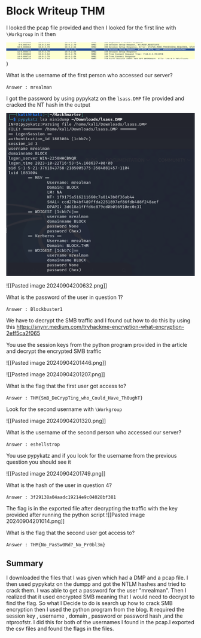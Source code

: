 # Block Writeup THM



I looked the pcap file provided and then I looked for the first line with `\Workgroup` in it then 

![Screenshot](https://github.com/SNUFFKEY/Writeups/blob/main/Pasted%20image%2020240904200416.png))

What is the username of the first person who accessed our server?  

`Answer : mrealman`

I got the password by using pypykatz on the `lsass.DMP` file provided and cracked the NT hash in the output

![Screenshot](https://github.com/SNUFFKEY/Writeups/blob/main/Pasted%20image%2020240904200553.png)

![[Pasted image 20240904200632.png]]

What is the password of the user in question 1?

`Answer : Blockbuster1`


We have to decrypt the SMB traffic and I found out how to do this by using this https://snynr.medium.com/tryhackme-encryption-what-encryption-2eff5ca2f065


You use the session keys from the python program provided in the article and decrypt the encrypted SMB traffic 

![[Pasted image 20240904201446.png]]

![[Pasted image 20240904201207.png]]

What is the flag that the first user got access to?  

`Answer : THM{SmB_DeCrypTing_who_Could_Have_Th0ughT}`


Look for the second username with `\Workgroup` 

![[Pasted image 20240904201320.png]]

What is the username of the second person who accessed our server?  

`Answer : eshellstrop`

You use pypykatz and if you look for the username from the previous question you should see it 


![[Pasted image 20240904201749.png]]

What is the hash of the user in question 4?

`Answer : 3f29138a04aadc19214e9c04028bf381`


The flag is in the exported file after decrypting the traffic with the key provided after running the python script 
![[Pasted image 20240904201014.png]]

What is the flag that the second user got access to?

`Answer : THM{No_PasSw0Rd?_No_Pr0bl3m}`


## Summary

I downloaded the files that I was given which had a DMP and a pcap file. I then used pypykatz on the dumpp and got the NTLM hashes and tried to crack them. I was able to get 
a password for the user "mrealman". Then I realized that it used encrypted SMB meaning that I would need to decrypt to find the flag. So what I Decide to do is search up how
to crack SMB encryption then I used the python program from the blog. It required the session key , username , domain , password or password hash ,and the ntproofstr. I did
this for both of the usernames I found in the pcap.I exported the csv files and found the flags in the files.
